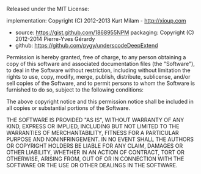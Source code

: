 Released under the MIT License:

implementation: Copyright (C) 2012-2013 Kurt Milam - http://xioup.com
  - source: https://gist.github.com/1868955NPM
packaging: Copyright (C) 2012-2014 Pierre-Yves Gérardy
  - github: https://github.com/pygy/underscodeDeepExtend

Permission is hereby granted, free of charge, to any person obtaining a copy
of this software and associated documentation files (the "Software"), to
deal in the Software without restriction, including without limitation the
rights to use, copy, modify, merge, publish, distribute, sublicense, and/or
sell copies of the Software, and to permit persons to whom the Software is
furnished to do so, subject to the following conditions:

The above copyright notice and this permission notice shall be included in
all copies or substantial portions of the Software.

THE SOFTWARE IS PROVIDED "AS IS", WITHOUT WARRANTY OF ANY KIND, EXPRESS OR
IMPLIED, INCLUDING BUT NOT LIMITED TO THE WARRANTIES OF MERCHANTABILITY,
FITNESS FOR A PARTICULAR PURPOSE AND NONINFRINGEMENT. IN NO EVENT SHALL THE
AUTHORS OR COPYRIGHT HOLDERS BE LIABLE FOR ANY CLAIM, DAMAGES OR OTHER
LIABILITY, WHETHER IN AN ACTION OF CONTRACT, TORT OR OTHERWISE, ARISING
FROM, OUT OF OR IN CONNECTION WITH THE SOFTWARE OR THE USE OR OTHER DEALINGS
IN THE SOFTWARE.
